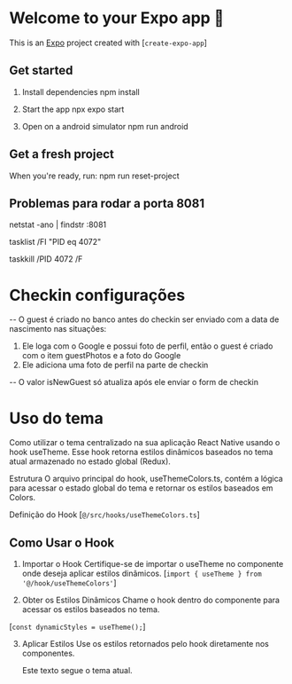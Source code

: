 # Welcome to your Expo app 👋
This is an [Expo](https://expo.dev) project created with [`create-expo-app`]

## Get started
1. Install dependencies
   npm install

2. Start the app
    npx expo start

3. Open on a android simulator
   npm run android

## Get a fresh project
When you're ready, run:
   npm run reset-project

## Problemas para rodar a porta 8081

   netstat -ano | findstr :8081

   tasklist /FI "PID eq 4072"

   taskkill /PID 4072 /F


# Checkin configurações
-- O guest é criado no banco antes do checkin ser enviado com a data de nascimento nas situações:
1. Ele loga com o Google e possui foto de perfil, então o guest é criado com o item guestPhotos e a foto do Google
2. Ele adiciona uma foto de perfil na parte de checkin

-- O valor isNewGuest só atualiza após ele enviar o form de checkin


# Uso do tema
Como utilizar o tema centralizado na sua aplicação React Native usando o hook useTheme. Esse hook retorna estilos dinâmicos baseados no tema atual armazenado no estado global (Redux).

Estrutura
O arquivo principal do hook, useThemeColors.ts, contém a lógica para acessar o estado global do tema e retornar os estilos baseados em Colors.

Definição do Hook
   [`@/src/hooks/useThemeColors.ts`]

## Como Usar o Hook
1. Importar o Hook
Certifique-se de importar o useTheme no componente onde deseja aplicar estilos dinâmicos.
   [`import { useTheme } from '@/hook/useThemeColors'`]

2. Obter os Estilos Dinâmicos
Chame o hook dentro do componente para acessar os estilos baseados no tema.

  [`const dynamicStyles = useTheme();`]

3. Aplicar Estilos
Use os estilos retornados pelo hook diretamente nos componentes.

   <View style={dynamicStyles.container}>
      <Text style={dynamicStyles.text}>Este texto segue o tema atual.</Text>
   </View>
